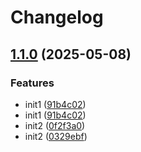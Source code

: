 # Changelog

## [1.1.0](https://github.com/liulirun/googleapi-please-release/compare/v1.0.0...v1.1.0) (2025-05-08)


### Features

* init1 ([91b4c02](https://github.com/liulirun/googleapi-please-release/commit/91b4c02eec411d67d98d6d9e66f737d6855f36ea))
* init1 ([91b4c02](https://github.com/liulirun/googleapi-please-release/commit/91b4c02eec411d67d98d6d9e66f737d6855f36ea))
* init2 ([0f2f3a0](https://github.com/liulirun/googleapi-please-release/commit/0f2f3a063d949c47afe9f266e34193dd455a9ad3))
* init2 ([0329ebf](https://github.com/liulirun/googleapi-please-release/commit/0329ebf9f548876b9079c24367a3d4f4db161394))
